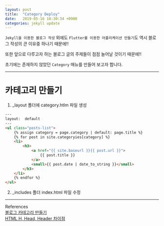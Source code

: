 ```yaml
---
layout: post
title:  "Category Deploy"
date:   2019-05-16 10:30:34 +0900
categories: jekyll update
---
```

`Jekyll을 이용한 블로그 작성` 외에도 `Flutter를 이용한 어플리케이션 만들기`도 역시 블로그 작성의 큰 이유중 하나기 때문에!!  

또한 앞으로 다루고자 하는 블로그 글의 주제들이 점점 늘어날 것이기 때문에!!  

초기에는 존재하지 않았던 `Category` 매뉴를 만들어 보고자 합니다.

---

# 카테고리 만들기

1. _layout 폴더에 category.htlm 파일 생성


```html
---
layout:  default
---
<ul class="posts-list">
	{% assign category = page.category | default: page.title %}
	{% for post in site.categoryies[category] %}
	<li>
		<h3>
			<a href="{{ site.baseurl }}{{ post.url }}">
				{{ post.title }}
			</a>
			<small>{{ post.date | date_to_string }}</small>
		</h3>
	</li>
	{% endfor %}
</ul>

```

2. _includes 폴더 index.html 파일 수정

---
References  
[블로그 카테고리 만들기][블로그 카테로기 만들기]  
[HTML H, Head, Header 차이점][HTML H, Head, Header 차이점]


[블로그 카테로기 만들기]: https://devyurim.github.io/development%20environment/github%20blog/2018/08/07/blog-6.html
[HTML H, Head, Header 차이점]: https://dasima.xyz/html-heading-head-header/
